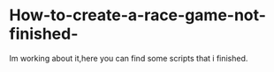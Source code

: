 # How-to-create-a-race-game-not-finished-
Im working about it,here you can find some scripts that i finished.
